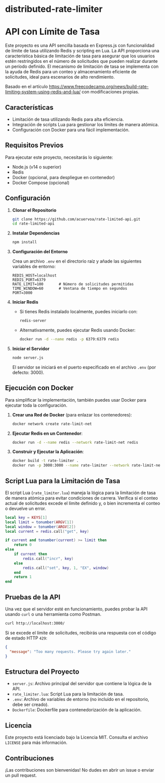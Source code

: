 # distributed-rate-limiter

# API con Límite de Tasa

Este proyecto es una API sencilla basada en Express.js con funcionalidad de límite de tasa utilizando Redis y scripting en Lua. La API proporciona una característica básica de limitación de tasa para asegurar que los usuarios estén restringidos en el número de solicitudes que pueden realizar durante un período definido. El mecanismo de limitación de tasa se implementa con la ayuda de Redis para un conteo y almacenamiento eficiente de solicitudes, ideal para escenarios de alto rendimiento.

Basado en el artículo https://www.freecodecamp.org/news/build-rate-limiting-system-using-redis-and-lua/ con modificaciones propias.

## Características

- Limitación de tasa utilizando Redis para alta eficiencia.
- Integración de scripts Lua para gestionar los límites de manera atómica.
- Configuración con Docker para una fácil implementación.

## Requisitos Previos

Para ejecutar este proyecto, necesitarás lo siguiente:

- Node.js (v14 o superior)
- Redis
- Docker (opcional, para despliegue en contenedor)
- Docker Compose (opcional)

## Configuración

1. **Clonar el Repositorio**
   ```sh
   git clone https://github.com/acuervoa/rate-limited-api.git
   cd rate-limited-api
   ```

2. **Instalar Dependencias**
   ```sh
   npm install
   ```

3. **Configuración del Entorno**

   Crea un archivo `.env` en el directorio raíz y añade las siguientes variables de entorno:
   ```env
   REDIS_HOST=localhost
   REDIS_PORT=6379
   RATE_LIMIT=100       # Número de solicitudes permitidas
   TIME_WINDOW=60       # Ventana de tiempo en segundos
   PORT=3000
   ```

4. **Iniciar Redis**
   - Si tienes Redis instalado localmente, puedes iniciarlo con:
     ```sh
     redis-server
     ```
   - Alternativamente, puedes ejecutar Redis usando Docker:
     ```sh
     docker run -d --name redis -p 6379:6379 redis
     ```

5. **Iniciar el Servidor**
   ```sh
   node server.js
   ```
   El servidor se iniciará en el puerto especificado en el archivo `.env` (por defecto: 3000).

## Ejecución con Docker

Para simplificar la implementación, también puedes usar Docker para ejecutar toda la configuración.

1. **Crear una Red de Docker** (para enlazar los contenedores):
   ```sh
   docker network create rate-limit-net
   ```

2. **Ejecutar Redis en un Contenedor**:
   ```sh
   docker run -d --name redis --network rate-limit-net redis
   ```

3. **Construir y Ejecutar la Aplicación**:
   ```sh
   docker build -t rate-limiter .
   docker run -p 3000:3000 --name rate-limiter --network rate-limit-net -e REDIS_HOST=redis -e REDIS_PORT=6379 rate-limiter
   ```

## Script Lua para la Limitación de Tasa

El script Lua (`rate_limiter.lua`) maneja la lógica para la limitación de tasa de manera atómica para evitar condiciones de carrera. Verifica si el conteo actual de solicitudes excede el límite definido y, o bien incrementa el conteo o devuelve un error.

```lua
local key = KEYS[1]
local limit = tonumber(ARGV[1])
local window = tonumber(ARGV[2])
local current = redis.call("get", key)

if current and tonumber(current) >= limit then
    return 0
else
    if current then
        redis.call("incr", key)
    else
        redis.call("set", key, 1, "EX", window)
    end
    return 1
end
```

## Pruebas de la API

Una vez que el servidor esté en funcionamiento, puedes probar la API usando `curl` o una herramienta como Postman.

```sh
curl http://localhost:3000/
```
Si se excede el límite de solicitudes, recibirás una respuesta con el código de estado HTTP `429`:

```json
{
  "message": "Too many requests. Please try again later."
}
```

## Estructura del Proyecto

- `server.js`: Archivo principal del servidor que contiene la lógica de la API.
- `rate_limiter.lua`: Script Lua para la limitación de tasa.
- `.env`: Archivo de variables de entorno (no incluido en el repositorio, debe ser creado).
- `Dockerfile`: Dockerfile para contenedorización de la aplicación.

## Licencia

Este proyecto está licenciado bajo la Licencia MIT. Consulta el archivo `LICENSE` para más información.

## Contribuciones

¡Las contribuciones son bienvenidas! No dudes en abrir un issue o enviar un pull request.



